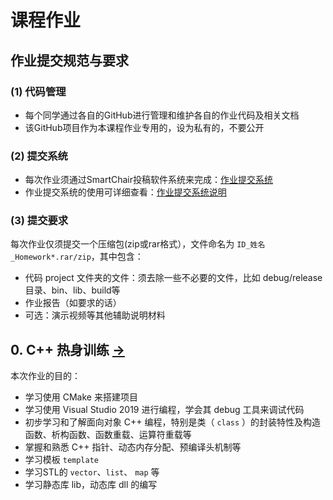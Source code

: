 # 课程作业

## 作业提交规范与要求

### (1) 代码管理
- 每个同学通过各自的GitHub进行管理和维护各自的作业代码及相关文档
- 该GitHub项目作为本课程作业专用的，设为私有的，不要公开

### (2) 提交系统
- 每次作业须通过SmartChair投稿软件系统来完成：[作业提交系统](http://www.smartchair.org/CG2020)
- 作业提交系统的使用可详细查看：[作业提交系统说明](https://pan.baidu.com/s/1Gd68C2DZXq4j9wevW_IG_Q)

### (3) 提交要求
每次作业仅须提交一个压缩包(zip或rar格式），文件命名为 `ID_姓名_Homework*.rar/zip`，其中包含：
- 代码 project 文件夹的文件：须去除一些不必要的文件，比如 debug/release目录、bin、lib、build等
- 作业报告（如要求的话）
- 可选：演示视频等其他辅助说明材料

## 0. C++ 热身训练 [->](0_CppPratices/) 

本次作业的目的：
- 学习使用 CMake 来搭建项目
- 学习使用 Visual Studio 2019 进行编程，学会其 debug 工具来调试代码
- 初步学习和了解面向对象 C++ 编程，特别是类（ `class` ）的封装特性及构造函数、析构函数、函数重载、运算符重载等
- 掌握和熟悉 C++ 指针、动态内存分配、预编译头机制等
- 学习模板 `template` 
- 学习STL的 `vector`、`list`、 `map` 等
- 学习静态库 lib，动态库 dll 的编写
